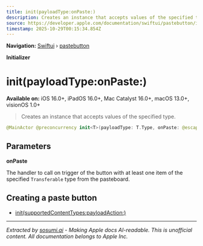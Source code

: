 ```yaml
---
title: init(payloadType:onPaste:)
description: Creates an instance that accepts values of the specified type.
source: https://developer.apple.com/documentation/swiftui/pastebutton/init(payloadtype:onpaste:)
timestamp: 2025-10-29T00:15:34.854Z
---
```


**Navigation:** [Swiftui](/documentation/swiftui) › [pastebutton](/documentation/swiftui/pastebutton)

**Initializer**

# init(payloadType:onPaste:)

**Available on:** iOS 16.0+, iPadOS 16.0+, Mac Catalyst 16.0+, macOS 13.0+, visionOS 1.0+

> Creates an instance that accepts values of the specified type.

```swift
@MainActor @preconcurrency init<T>(payloadType: T.Type, onPaste: @escaping ([T]) -> Void) where T : Transferable
```

## Parameters

**onPaste**

The handler to call on trigger of the button with at least one item of the specified `Transferable` type from the pasteboard.



## Creating a paste button

- [init(supportedContentTypes:payloadAction:)](/documentation/swiftui/pastebutton/init(supportedcontenttypes:payloadaction:))

---

*Extracted by [sosumi.ai](https://sosumi.ai) - Making Apple docs AI-readable.*
*This is unofficial content. All documentation belongs to Apple Inc.*
